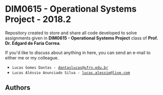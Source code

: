 # DIM0615 - Operational Systems Project - 2018.2

Repository created to store and share all code developed to solve assignments given in <b>DIM0615 - Operational Systems
Project</b> class of <b>Prof. Dr. Edgard de Faria Correa</b>.

If you'd like to discuss about anything in here, you can send an e-mail to either me or my colleague.

* <code>Lucas Gomes Dantas - dantaslucas@ufrn.edu.br</code>
* <code>Lucas Aléssio Anunciado Silva - lucas.alessio@live.com</code>

## Authors

